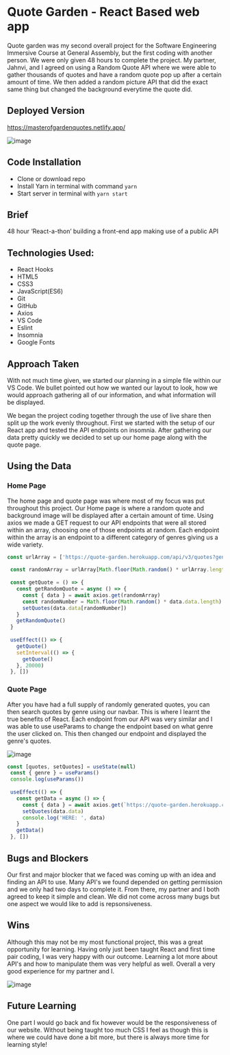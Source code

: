 # Quote Garden - React Based web app
 
Quote garden was my second overall project for the Software Engineering Immersive Course at General Assembly, but the first coding with another person. We were only given 48 hours to complete the project. My partner, Jahnvi, and I agreed on using a Random Quote API where we were able to gather thousands of quotes and have a random quote pop up after a certain amount of time. We then added a random picture API that did the exact same thing but changed the background everytime the quote did.
 
## Deployed Version
https://masterofgardenquotes.netlify.app/
 
![image](https://user-images.githubusercontent.com/68297258/117756266-b867f000-b1d2-11eb-9b21-8a2c8baccafd.png)
 
## Code Installation
- Clone or download repo
- Install Yarn in terminal with command `yarn`
- Start server in terminal with `yarn start`
 
## Brief
 
48 hour ‘React-a-thon’ building a front-end app making use of a public API
 
## Technologies Used:
 
- React Hooks
- HTML5
- CSS3
- JavaScript(ES6)
- Git
- GitHub
- Axios
- VS Code
- Eslint
- Insomnia
- Google Fonts
 
## Approach Taken
 
With not much time given, we started our planning in a simple file within our VS Code. We bullet pointed out how we wanted our layout to look, how we would approach gathering all of our information, and what information will be displayed.
 
We began the project coding together through the use of live share then split up the work evenly throughout. First we started with the setup of our React app and tested the API endpoints on insomnia. After gathering our data pretty quickly we decided to set up our home page along with the quote page.
 
 
 
## Using the Data
 
### Home Page
The home page and quote page was where most of my focus was put throughout this project. Our Home page is where a random quote and background image will be displayed after a certain amount of time. Using axios we made a GET request to our API endpoints that were all stored within an array, choosing one of those endpoints at random. Each endpoint within the array is an endpoint to a different category of genres giving us a wide variety.
 
```javascript
const urlArray = ['https://quote-garden.herokuapp.com/api/v3/quotes?genre=motivational&limit=100', 'https://quote-garden.herokuapp.com/api/v3/quotes?genre=happiness&limit=100', 'https://quote-garden.herokuapp.com/api/v3/quotes?genre=time&limit=100', 'https://quote-garden.herokuapp.com/api/v3/quotes?genre=inspirational&limit=100', 'https://quote-garden.herokuapp.com/api/v3/quotes?genre=success&limit=100', 'https://quote-garden.herokuapp.com/api/v3/quotes?genre=power&limit=100', 'https://quote-garden.herokuapp.com/api/v3/quotes?genre=science&limit=100', 'https://quote-garden.herokuapp.com/api/v3/quotes?genre=patience&limit=100', 'https://quote-garden.herokuapp.com/api/v3/quotes?genre=friendship&limit=100']
 
 const randomArray = urlArray[Math.floor(Math.random() * urlArray.length)]
 
 const getQuote = () => {
   const getRandomQuote = async () => {
     const { data } = await axios.get(randomArray)
     const randomNumber = Math.floor(Math.random() * data.data.length)
     setQuotes(data.data[randomNumber])
   }
   getRandomQuote()
 }
 
 useEffect(() => {
   getQuote()
   setInterval(() => {
     getQuote()
   }, 20000)
 }, [])
 ```
 
### Quote Page
 
After you have had a full supply of randomly generated quotes, you can then search quotes by genre using our navbar. This is where I learnt the true benefits of React. Each endpoint from our API was very similar and I was able to use useParams to change the endpoint based on what genre the user clicked on. This then changed our endpoint and displayed the genre's quotes.
 
![image](https://user-images.githubusercontent.com/68297258/117756520-27454900-b1d3-11eb-9520-795ff60a3c55.png)
 
```javascript
const [quotes, setQuotes] = useState(null)
 const { genre } = useParams()
 console.log(useParams())
 
 useEffect(() => {
   const getData = async () => {
     const { data } = await axios.get(`https://quote-garden.herokuapp.com/api/v3/quotes?genre=${genre}&limit=15&page=1`)
     setQuotes(data.data)
     console.log('HERE: ', data)
   }
   getData()
 }, [])
 ```
 
## Bugs and Blockers 
Our first and major blocker that we faced was coming up with an idea and finding an API to use. Many API's we found depended on getting permission and we only had two days to complete it. From there, my partner and I both agreed to keep it simple and clean. We did not come across many bugs but one aspect we would like to add is repsonsiveness. 
 
## Wins
 
Although this may not be my most functional project, this was a great opportunity for learning. Having only just been taught React and first time pair coding, I was very happy with our outcome. Learning a lot more about API's and how to manipulate them was very helpful as well. Overall a very good experience for my partner and I.
 
![image](https://user-images.githubusercontent.com/68297258/117756927-ea2d8680-b1d3-11eb-93c5-d28f84d4c27b.png)
 
## Future Learning
 
One part I would go back and fix however would be the responsiveness of our website. Without being taught too much CSS I feel as though this is where we could have done a bit more, but there is always more time for learning style!
